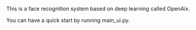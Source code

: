 This is a face recognition system based on deep learning called OpenAix.

You can have a quick start by running main_ui.py.